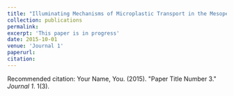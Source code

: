 ```yaml
---
title: "Illuminating Mechanisms of Microplastic Transport in the Mesopelagic"
collection: publications
permalink: 
excerpt: 'This paper is in progress'
date: 2015-10-01
venue: 'Journal 1'
paperurl:
citation: 
---
```



Recommended citation: Your Name, You. (2015). "Paper Title Number 3." <i>Journal 1</i>. 1(3).
